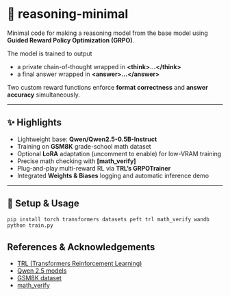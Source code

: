 # 🧠 reasoning-minimal
Minimal code for making a reasoning model from the base model using **Guided Reward Policy Optimization (GRPO)**.

The model is trained to output

* a private chain-of-thought wrapped in **\<think>...\</think>**
* a final answer wrapped in **\<answer>...\</answer>**

Two custom reward functions enforce **format correctness** and **answer accuracy** simultaneously.

---

## ✨ Highlights
- Lightweight base: **Qwen/Qwen2.5-0.5B-Instruct**
- Training on **GSM8K** grade-school math dataset
- Optional **LoRA** adaptation (uncomment to enable) for low-VRAM training
- Precise math checking with **[math_verify]**
- Plug-and-play multi-reward RL via **TRL’s GRPOTrainer**
- Integrated **Weights & Biases** logging and automatic inference demo

---

## 🚀 Setup & Usage
```bash
pip install torch transformers datasets peft trl math_verify wandb
python train.py
```

## References & Acknowledgements

- [TRL (Transformers Reinforcement Learning)](https://github.com/huggingface/trl)  
- [Qwen 2.5 models](https://huggingface.co/Qwen)  
- [GSM8K dataset](https://github.com/openai/grade-school-math)  
- [math_verify](https://github.com/OpenAI/verify-math)
